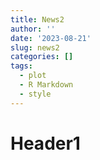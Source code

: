 ```yaml
---
title: News2
author: ''
date: '2023-08-21'
slug: news2
categories: []
tags:
  - plot
  - R Markdown
  - style
---
```


# Header1